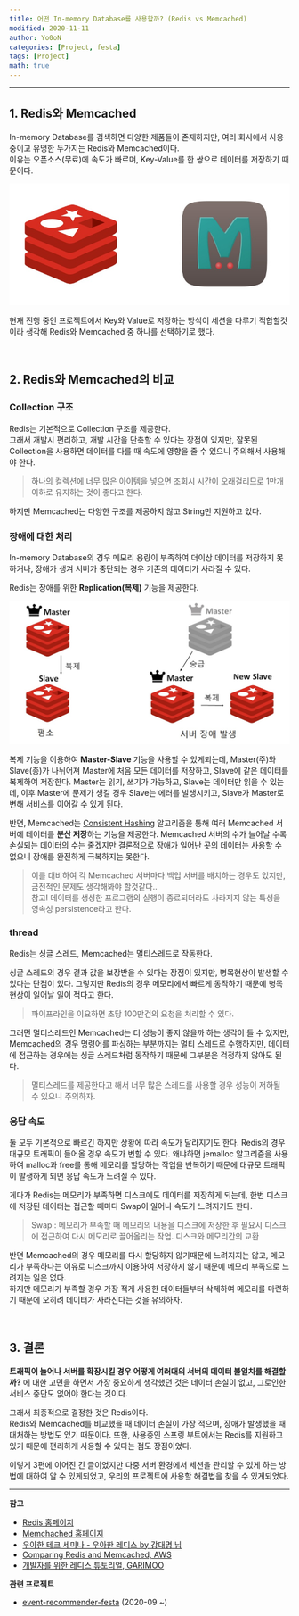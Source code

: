 ```yaml
---
title: 어떤 In-memory Database를 사용할까? (Redis vs Memcached)
modified: 2020-11-11
author: Yo0oN
categories: [Project, festa]
tags: [Project]
math: true
---
```


<hr>

## 1. Redis와 Memcached
In-memory Database를 검색하면 다양한 제품들이 존재하지만, 여러 회사에서 사용 중이고 유명한 두가지는 Redis와 Memcached이다.<br>
이유는 오픈소스(무료)에 속도가 빠르며, Key-Value를 한 쌍으로 데이터를 저장하기 때문이다.

![Redis vs Memcached](/images/posts/Project/event-recommender-festa/대용량트래픽/RedisVSMemcached.jpg)

현재 진행 중인 프로젝트에서 Key와 Value로 저장하는 방식이 세션을 다루기 적합할것이라 생각해 Redis와 Memcached 중 하나를 선택하기로 했다.

<br>

## 2. Redis와 Memcached의 비교

### Collection 구조
Redis는 기본적으로 Collection 구조를 제공한다.<br>
그래서 개발시 편리하고, 개발 시간을 단축할 수 있다는 장점이 있지만, 잘못된 Collection을 사용하면 데이터를 다룰 때 속도에 영향을 줄 수 있으니 주의해서 사용해야 한다.<br>
> 하나의 컬렉션에 너무 많은 아이템을 넣으면 조회시 시간이 오래걸리므로 1만개 이하로 유지하는 것이 좋다고 한다.

하지만 Memcached는 다양한 구조를 제공하지 않고 String만 지원하고 있다.<br>

### 장애에 대한 처리
In-memory Database의 경우 메모리 용량이 부족하여 더이상 데이터를 저장하지 못하거나, 장애가 생겨 서버가 중단되는 경우 기존의 데이터가 사라질 수 있다.

Redis는 장애를 위한 **Replication(복제)** 기능을 제공한다.

![Master-Slave구조](/images/posts/Project/event-recommender-festa/대용량트래픽/RedisMasterSlave.jpg)

복제 기능을 이용하여 **Master-Slave** 기능을 사용할 수 있게되는데, Master(주)와 Slave(종)가 나뉘어져 Master에 처음 모든 데이터를 저장하고, Slave에 같은 데이터를 복제하여 저장한다.
Master는 읽기, 쓰기가 가능하고, Slave는 데이터만 읽을 수 있는데, 이후 Master에 문제가 생길 경우 Slave는 에러를 발생시키고, Slave가 Master로 변해 서비스를 이어갈 수 있게 된다.

반면, Memcached는 [Consistent Hashing](https://ko.wikipedia.org/wiki/%EC%9D%BC%EA%B4%80%EB%90%9C_%ED%95%B4%EC%8B%B1) 알고리즘을 통해 여러 Memcached 서버에 데이터를 **분산 저장**하는 기능을 제공한다. Memcached 서버의 수가 늘어날 수록 손실되는 데이터의 수는 줄겠지만 결론적으로 장애가 일어난 곳의 데이터는 사용할 수 없으니 장애를 완전하게 극복하지는 못한다.<br>
> 이를 대비하여 각 Memcached 서버마다 백업 서버를 배치하는 경우도 있지만, 금전적인 문제도 생각해봐야 할것같다..<br>
> 참고! 데이터를 생성한 프로그램의 실행이 종료되더라도 사라지지 않는 특성을 영속성 persistence라고 한다.

### thread
Redis는 싱글 스레드, Memcached는 멀티스레드로 작동한다.

싱글 스레드의 경우 결과 값을 보장받을 수 있다는 장점이 있지만, 병목현상이 발생할 수 있다는 단점이 있다.
그렇지만 Redis의 경우 메모리에서 빠르게 동작하기 때문에 병목현상이 일어날 일이 적다고 한다.<br>
> 파이프라인을 이요하면 초당 100만건의 요청을 처리할 수 있다.

그러면 멀티스레드인 Memcached는 더 성능이 좋지 않을까 하는 생각이 들 수 있지만, Memcached의 경우 명령어를 파싱하는 부분까지는 멀티 스레드로 수행하지만, 데이터에 접근하는 경우에는 싱글 스레드처럼 동작하기 때문에 그부분은 걱정하지 않아도 된다.<br>
> 멀티스레드를 제공한다고 해서 너무 많은 스레드를 사용할 경우 성능이 저하될 수 있으니 주의하자.

### 응답 속도
둘 모두 기본적으로 빠르긴 하지만 상황에 따라 속도가 달라지기도 한다. Redis의 경우 대규모 트래픽이 들어올 경우 속도가 변할 수 있다.
왜냐하면 jemalloc 알고리즘을 사용하여 malloc과 free를 통해 메모리를 할당하는 작업을 반복하기 때문에 대규모 트래픽이 발생하게 되면 응답 속도가 느려질 수 있다.

게다가 Redis는 메모리가 부족하면 디스크에도 데이터를 저장하게 되는데, 한번 디스크에 저장된 데이터는 접근할 때마다 Swap이 일어나 속도가 느려지기도 한다.<br>
> Swap : 메모리가 부족할 때 메모리의 내용을 디스크에 저장한 후 필요시 디스크에 접근하여 다시 메모리로 끌어올리는 작업. 디스크와 메모리간의 교환

반면 Memcached의 경우 메모리를 다시 할당하지 않기때문에 느려지지는 않고, 메모리가 부족하다는 이유로 디스크까지 이용하여 저장하지 않기 때문에 메모리 부족으로 느려지는 일은 없다.<br>
하지만 메모리가 부족할 경우 가장 적게 사용한 데이터들부터 삭제하여 메모리를 마련하기 때문에 오히려 데이터가 사라진다는 것을 유의하자.

<br>

## 3. 결론

**트래픽이 늘어나 서버를 확장시킬 경우 어떻게 여러대의 서버의 데이터 불일치를 해결할까?** 에 대한 고민을 하면서 가장 중요하게 생각했던 것은 데이터 손실이 없고, 그로인한 서비스 중단도 없어야 한다는 것이다.

그래서 최종적으로 결정한 것은 Redis이다.<br>
Redis와 Memcached를 비교했을 때 데이터 손실이 가장 적으며, 장애가 발생했을 때 대처하는 방법도 있기 때문이다.
또한, 사용중인 스프링 부트에서는 Redis를 지원하고 있기 때문에 편리하게 사용할 수 있다는 점도 장점이었다.

이렇게 3편에 이어진 긴 글이었지만 다중 서버 환경에서 세션을 관리할 수 있게 하는 방법에 대하여 알 수 있게되었고, 우리의 프로젝트에 사용할 해결법을 찾을 수 있게되었다.

<hr>

**참고**
- [Redis 홈페이지](https://redis.io/topics/introduction)
- [Memchached 홈페이지](https://memcached.org/about)
- [우아한 테크 세미나 - 우아한 레디스 by 강대명 님](https://youtu.be/mPB2CZiAkKM)
- [Comparing Redis and Memcached, AWS](https://aws.amazon.com/ko/elasticache/redis-vs-memcached/)
- [개발자를 위한 레디스 튜토리얼, GARIMOO](https://medium.com/garimoo/%EA%B0%9C%EB%B0%9C%EC%9E%90%EB%A5%BC-%EC%9C%84%ED%95%9C-%EB%A0%88%EB%94%94%EC%8A%A4-%ED%8A%9C%ED%86%A0%EB%A6%AC%EC%96%BC-01-92aaa24ca8cc)

**관련 프로젝트**
- [event-recommender-festa](https://github.com/f-lab-edu/event-recommender-festa) (2020-09 ~)



